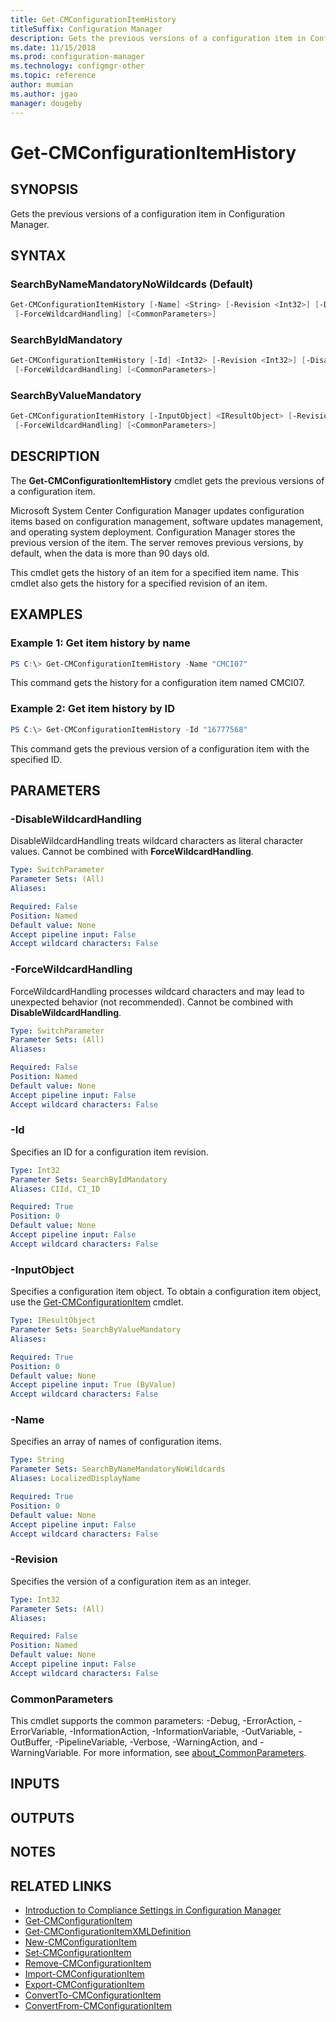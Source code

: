 ```yaml
---
title: Get-CMConfigurationItemHistory
titleSuffix: Configuration Manager
description: Gets the previous versions of a configuration item in Configuration Manager.
ms.date: 11/15/2018
ms.prod: configuration-manager
ms.technology: configmgr-other
ms.topic: reference
author: mumian
ms.author: jgao
manager: dougeby
---
```


# Get-CMConfigurationItemHistory

## SYNOPSIS

Gets the previous versions of a configuration item in Configuration Manager.

## SYNTAX

### SearchByNameMandatoryNoWildcards (Default)

```powershell
Get-CMConfigurationItemHistory [-Name] <String> [-Revision <Int32>] [-DisableWildcardHandling]
 [-ForceWildcardHandling] [<CommonParameters>]
```

### SearchByIdMandatory

```powershell
Get-CMConfigurationItemHistory [-Id] <Int32> [-Revision <Int32>] [-DisableWildcardHandling]
 [-ForceWildcardHandling] [<CommonParameters>]
```

### SearchByValueMandatory

```powershell
Get-CMConfigurationItemHistory [-InputObject] <IResultObject> [-Revision <Int32>] [-DisableWildcardHandling]
 [-ForceWildcardHandling] [<CommonParameters>]
```

## DESCRIPTION

The **Get-CMConfigurationItemHistory** cmdlet gets the previous versions of a configuration item.

Microsoft System Center Configuration Manager updates configuration items based on configuration management, software updates management, and operating system deployment.
Configuration Manager stores the previous version of the item.
The server removes previous versions, by default, when the data is more than 90 days old.

This cmdlet gets the history of an item for a specified item name.
This cmdlet also gets the history for a specified revision of an item.

## EXAMPLES

### Example 1: Get item history by name

```powershell
PS C:\> Get-CMConfigurationItemHistory -Name "CMCI07"
```

This command gets the history for a configuration item named CMCI07.

### Example 2: Get item history by ID

```powershell
PS C:\> Get-CMConfigurationItemHistory -Id "16777568"
```

This command gets the previous version of a configuration item with the specified ID.

## PARAMETERS

### -DisableWildcardHandling

DisableWildcardHandling treats wildcard characters as literal character values. Cannot be combined with **ForceWildcardHandling**.

```yaml
Type: SwitchParameter
Parameter Sets: (All)
Aliases: 

Required: False
Position: Named
Default value: None
Accept pipeline input: False
Accept wildcard characters: False
```

### -ForceWildcardHandling

ForceWildcardHandling processes wildcard characters and may lead to unexpected behavior (not recommended). Cannot be combined with **DisableWildcardHandling**.

```yaml
Type: SwitchParameter
Parameter Sets: (All)
Aliases: 

Required: False
Position: Named
Default value: None
Accept pipeline input: False
Accept wildcard characters: False
```

### -Id

Specifies an ID for a configuration item revision.

```yaml
Type: Int32
Parameter Sets: SearchByIdMandatory
Aliases: CIId, CI_ID

Required: True
Position: 0
Default value: None
Accept pipeline input: False
Accept wildcard characters: False
```

### -InputObject

Specifies a configuration item object.
To obtain a configuration item object, use the [Get-CMConfigurationItem](Get-CMConfigurationItem.md) cmdlet.

```yaml
Type: IResultObject
Parameter Sets: SearchByValueMandatory
Aliases: 

Required: True
Position: 0
Default value: None
Accept pipeline input: True (ByValue)
Accept wildcard characters: False
```

### -Name

Specifies an array of names of configuration items.

```yaml
Type: String
Parameter Sets: SearchByNameMandatoryNoWildcards
Aliases: LocalizedDisplayName

Required: True
Position: 0
Default value: None
Accept pipeline input: False
Accept wildcard characters: False
```

### -Revision

Specifies the version of a configuration item as an integer.

```yaml
Type: Int32
Parameter Sets: (All)
Aliases: 

Required: False
Position: Named
Default value: None
Accept pipeline input: False
Accept wildcard characters: False
```

### CommonParameters

This cmdlet supports the common parameters: -Debug, -ErrorAction, -ErrorVariable, -InformationAction, -InformationVariable, -OutVariable, -OutBuffer, -PipelineVariable, -Verbose, -WarningAction, and -WarningVariable. For more information, see [about_CommonParameters](http://go.microsoft.com/fwlink/?LinkID=113216).

## INPUTS

## OUTPUTS

## NOTES

## RELATED LINKS

- [Introduction to Compliance Settings in Configuration Manager](http://go.microsoft.com/fwlink/?LinkId=211014)
- [Get-CMConfigurationItem](Get-CMConfigurationItem.md)
- [Get-CMConfigurationItemXMLDefinition](Get-CMConfigurationItemXMLDefinition.md)
- [New-CMConfigurationItem](New-CMConfigurationItem.md)
- [Set-CMConfigurationItem](Set-CMConfigurationItem.md)
- [Remove-CMConfigurationItem](Remove-CMConfigurationItem.md)
- [Import-CMConfigurationItem](Import-CMConfigurationItem.md)
- [Export-CMConfigurationItem](Export-CMConfigurationItem.md)
- [ConvertTo-CMConfigurationItem](ConvertTo-CMConfigurationItem.md)
- [ConvertFrom-CMConfigurationItem](ConvertFrom-CMConfigurationItem.md)